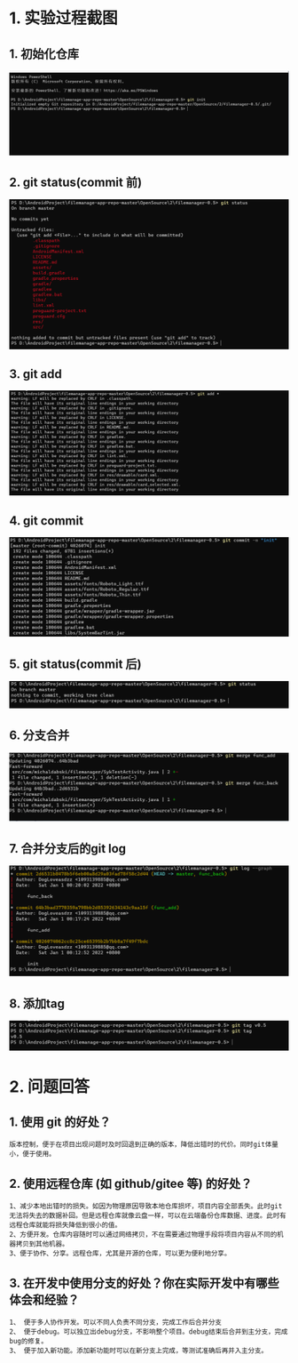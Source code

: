 # 1. 实验过程截图
## 1. 初始化仓库
![git init](ref/init.png)
## 2. git status(commit 前)
![git init](ref/before_commit.png)
## 3. git add
![git init](ref/git_add.png)
## 4. git commit
![git init](ref/git_commit.png)
## 5. git status(commit 后)
![git init](ref/after_commit.png)
## 6. 分支合并
![git init](ref/merge_branch.png)
## 7. 合并分支后的git log
![git init](ref/log.png)
## 8. 添加tag
![git init](ref/tag.png)

# 2. 问题回答
## 1. 使用 git 的好处？
```
版本控制，便于在项目出现问题时及时回退到正确的版本，降低出错时的代价。同时git体量小，便于使用。
```

## 2. 使用远程仓库 (如 github/gitee 等) 的好处？
```
1、减少本地出错时的损失。如因为物理原因导致本地仓库损坏，项目内容全部丢失。此时git无法将失去的数据补回。但是远程仓库就像云盘一样，可以在云端备份仓库数据、进度。此时有远程仓库就能将损失降低到很小的值。
2、方便开发。仓库内容随时可以通过网络拷贝，不在需要通过物理手段将项目内容从不同的机器拷贝到其他机器。
3、便于协作、分享。远程仓库，尤其是开源的仓库，可以更为便利地分享。
```
## 3. 在开发中使用分支的好处？你在实际开发中有哪些体会和经验？
```
1、 便于多人协作开发。可以不同人负责不同分支，完成工作后合并分支
2、 便于debug。可以独立出debug分支，不影响整个项目。debug结束后合并到主分支，完成bug的修复。
3、 便于加入新功能。添加新功能时可以在新分支上完成，等测试准确后再并入主分支。
```
